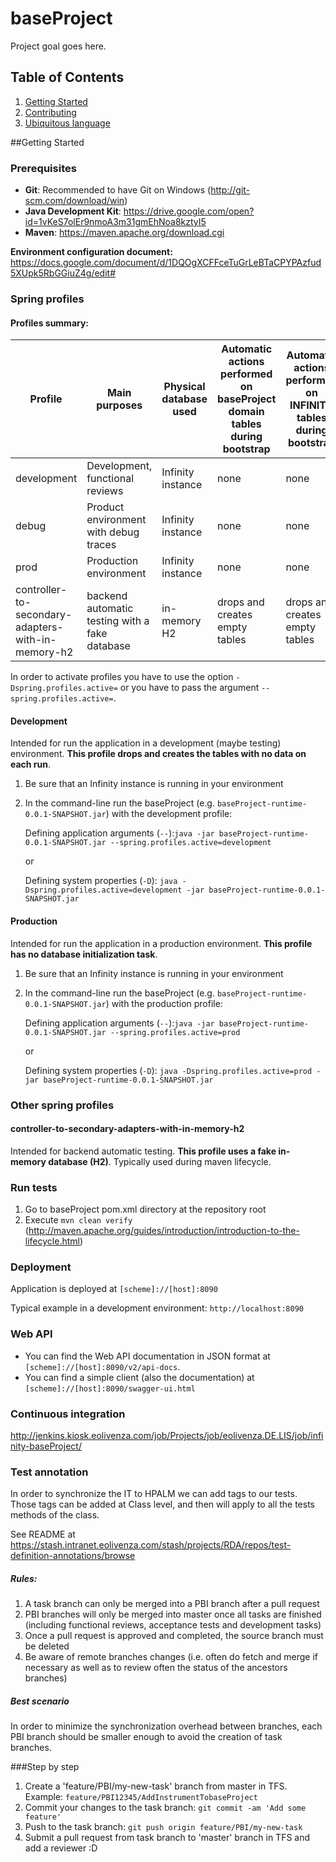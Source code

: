 # baseProject 

Project goal goes here.

## Table of Contents
1. [Getting Started](#getting-started)  
1. [Contributing](#contributing)
1. [Ubiquitous language](#ubiquitous-language)

##Getting Started

### Prerequisites
* **Git**: Recommended to have Git on Windows (http://git-scm.com/download/win)
* **Java Development Kit**: https://drive.google.com/open?id=1vKeS7olEr9nmoA3m31gmEhNoa8kztyI5
* **Maven**: https://maven.apache.org/download.cgi

**Environment configuration document:**
 https://docs.google.com/document/d/1DQOgXCFFceTuGrLeBTaCPYPAzfud5XUpk5RbGGiuZ4g/edit#


### Spring profiles

#### Profiles summary:

| Profile        | Main purposes | Physical database used | Automatic actions performed on baseProject domain tables during bootstrap | Automatic actions performed on INFINITY tables during bootstrap |
| ------------- |---|-------------|-----|---|
| development      | Development, functional reviews | Infinity instance | none | none |
| debug      |Product environment with debug traces | Infinity instance | none| none |
| prod      | Production environment| Infinity instance |   none | none |
| controller-to-secondary-adapters-with-in-memory-h2      | backend automatic testing with a fake database | in-memory H2      | drops and creates empty tables | drops and creates empty tables |

In order to activate profiles you have to use the option `-Dspring.profiles.active=` or you have to pass the argument `--spring.profiles.active=`.

#### Development
Intended for run the application in a development (maybe testing) environment. **This profile drops and creates the tables with no data on each run**.

1. Be sure that an Infinity instance is running in your environment
2. In the command-line run the baseProject (e.g. `baseProject-runtime-0.0.1-SNAPSHOT.jar`) with the development profile:
    
    Defining application arguments (`--`):`java -jar baseProject-runtime-0.0.1-SNAPSHOT.jar --spring.profiles.active=development`
    
    or
    
    Defining system properties (`-D`): `java -Dspring.profiles.active=development -jar baseProject-runtime-0.0.1-SNAPSHOT.jar`

#### Production
Intended for run the application in a production environment. **This profile has no database initialization task**.

1. Be sure that an Infinity instance is running in your environment
2. In the command-line run the baseProject (e.g. `baseProject-runtime-0.0.1-SNAPSHOT.jar`) with the production profile:
    
    Defining application arguments (`--`):`java -jar baseProject-runtime-0.0.1-SNAPSHOT.jar --spring.profiles.active=prod`
    
    or
    
    Defining system properties (`-D`): `java -Dspring.profiles.active=prod -jar baseProject-runtime-0.0.1-SNAPSHOT.jar`
    
### Other spring profiles

#### controller-to-secondary-adapters-with-in-memory-h2
Intended for backend automatic testing. **This profile uses a fake in-memory database (H2)**. Typically used during maven lifecycle.


### Run tests
1. Go to baseProject pom.xml directory at the repository root
2. Execute `mvn clean verify` (http://maven.apache.org/guides/introduction/introduction-to-the-lifecycle.html)

### Deployment
Application is deployed at `[scheme]://[host]:8090`

Typical example in a development environment: `http://localhost:8090`
### Web API
* You can find the Web API documentation in JSON format at `[scheme]://[host]:8090/v2/api-docs`.
* You can find a simple client (also the documentation) at `[scheme]://[host]:8090/swagger-ui.html`

### Continuous integration

http://jenkins.kiosk.eolivenza.com/job/Projects/job/eolivenza.DE.LIS/job/infinity-baseProject/

### Test annotation
In order to synchronize the IT to HPALM we can add tags to our tests. 
Those tags can be added at Class level, and then will apply to all the tests methods of the class.

See README at https://stash.intranet.eolivenza.com/stash/projects/RDA/repos/test-definition-annotations/browse


##### Rules:
 1. A task branch can only be merged into a PBI branch after a pull request
 1. PBI branches will only be merged into master once all tasks are finished (including functional reviews, acceptance tests and development tasks)
 1. Once a pull request is approved and completed, the source branch must be deleted 
 1. Be aware of remote branches changes (i.e. often do fetch and merge if necessary as well as to review often the status of the ancestors branches)
 
##### Best scenario
In order to minimize the synchronization overhead between branches, each PBI branch should be smaller enough to avoid
the creation of task branches.
 
###Step by step
1. Create a 'feature/PBI/my-new-task' branch from master in TFS. Example: `feature/PBI12345/AddInstrumentTobaseProject`
1. Commit your changes to the task branch: `git commit -am 'Add some feature'`
1. Push to the task branch: `git push origin feature/PBI/my-new-task`
1. Submit a pull request from task branch to 'master' branch in TFS and add a reviewer :D
